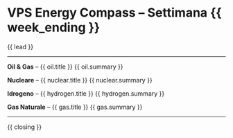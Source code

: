 # VPS Energy Compass – Settimana {{ week_ending }}

{{ lead }}

---

**Oil & Gas** – {{ oil.title }}
{{ oil.summary }}

**Nucleare** – {{ nuclear.title }}
{{ nuclear.summary }}

**Idrogeno** – {{ hydrogen.title }}
{{ hydrogen.summary }}

**Gas Naturale** – {{ gas.title }}
{{ gas.summary }}

---

{{ closing }}
